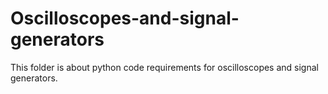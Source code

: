 # Oscilloscopes-and-signal-generators
This folder is about python code requirements for oscilloscopes and signal generators.
